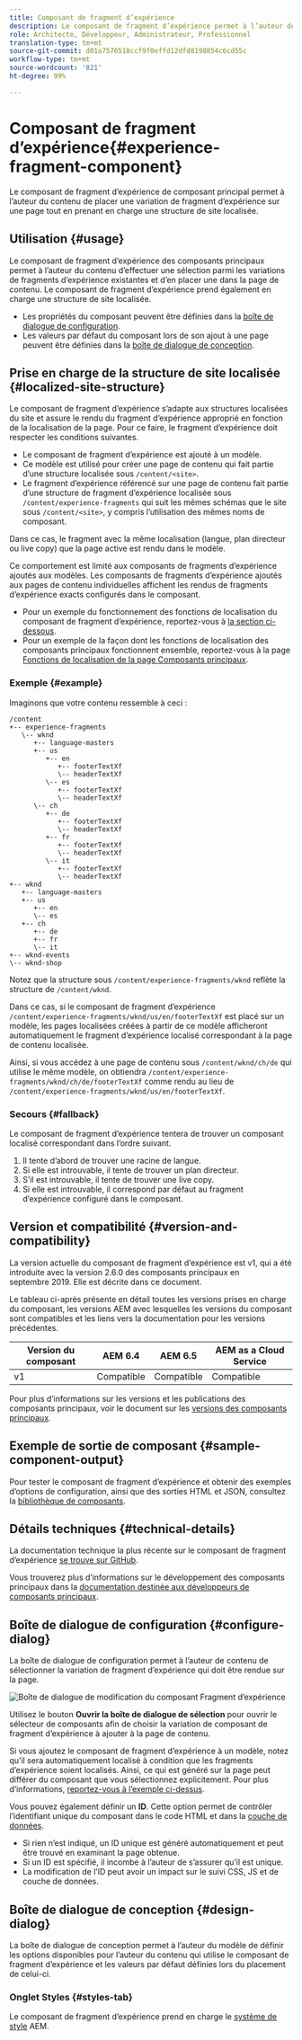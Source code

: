 ```yaml
---
title: Composant de fragment d’expérience
description: Le composant de fragment d’expérience permet à l’auteur de contenu d’ajouter une variation de fragment d’expérience à une page.
role: Architecte, Développeur, Administrateur, Professionnel
translation-type: tm+mt
source-git-commit: d01a7576518ccf9f0effd12dfd8198854c6cd55c
workflow-type: tm+mt
source-wordcount: '821'
ht-degree: 99%

---
```



# Composant de fragment d’expérience{#experience-fragment-component}

Le composant de fragment d’expérience de composant principal permet à l’auteur du contenu de placer une variation de fragment d’expérience sur une page tout en prenant en charge une structure de site localisée.

## Utilisation {#usage}

Le composant de fragment d’expérience des composants principaux permet à l’auteur du contenu d’effectuer une sélection parmi les variations de fragments d’expérience existantes et d’en placer une dans la page de contenu. Le composant de fragment d’expérience prend également en charge une structure de site localisée.

* Les propriétés du composant peuvent être définies dans la [boîte de dialogue de configuration](#configure-dialog).
* Les valeurs par défaut du composant lors de son ajout à une page peuvent être définies dans la [boîte de dialogue de conception](#design-dialog).

## Prise en charge de la structure de site localisée {#localized-site-structure}

Le composant de fragment d’expérience s’adapte aux structures localisées du site et assure le rendu du fragment d’expérience approprié en fonction de la localisation de la page. Pour ce faire, le fragment d’expérience doit respecter les conditions suivantes.

* Le composant de fragment d’expérience est ajouté à un modèle.
* Ce modèle est utilisé pour créer une page de contenu qui fait partie d’une structure localisée sous `/content/<site>`.
* Le fragment d’expérience référencé sur une page de contenu fait partie d’une structure de fragment d’expérience localisée sous `/content/experience-fragments` qui suit les mêmes schémas que le site sous `/content/<site>`, y compris l’utilisation des mêmes noms de composant.

Dans ce cas, le fragment avec la même localisation (langue, plan directeur ou live copy) que la page active est rendu dans le modèle.

Ce comportement est limité aux composants de fragments d’expérience ajoutés aux modèles. Les composants de fragments d’expérience ajoutés aux pages de contenu individuelles affichent les rendus de fragments d’expérience exacts configurés dans le composant.

* Pour un exemple du fonctionnement des fonctions de localisation du composant de fragment d’expérience, reportez-vous à [la section ci-dessous](#example).
* Pour un exemple de la façon dont les fonctions de localisation des composants principaux fonctionnent ensemble, reportez-vous à la page [Fonctions de localisation de la page Composants principaux](/help/get-started/localization.md).

### Exemple {#example}

Imaginons que votre contenu ressemble à ceci :

```
/content
+-- experience-fragments
   \-- wknd
      +-- language-masters
      +-- us
         +-- en
            +-- footerTextXf
            \-- headerTextXf
         \-- es
            +-- footerTextXf
            \-- headerTextXf
      \-- ch
         +-- de
            +-- footerTextXf
            \-- headerTextXf
         +-- fr
            +-- footerTextXf
            \-- headerTextXf
         \-- it
            +-- footerTextXf
            \-- headerTextXf
+-- wknd
   +-- language-masters
   +-- us
      +-- en
      \-- es
   +-- ch
      +-- de
      +-- fr
      \-- it
+-- wknd-events
\-- wknd-shop
```

Notez que la structure sous `/content/experience-fragments/wknd` reflète la structure de `/content/wknd`.

Dans ce cas, si le composant de fragment d’expérience `/content/experience-fragments/wknd/us/en/footerTextXf` est placé sur un modèle, les pages localisées créées à partir de ce modèle afficheront automatiquement le fragment d’expérience localisé correspondant à la page de contenu localisée.

Ainsi, si vous accédez à une page de contenu sous `/content/wknd/ch/de` qui utilise le même modèle, on obtiendra `/content/experience-fragments/wknd/ch/de/footerTextXf` comme rendu au lieu de `/content/experience-fragments/wknd/us/en/footerTextXf`.

### Secours {#fallback}

Le composant de fragment d’expérience tentera de trouver un composant localisé correspondant dans l’ordre suivant.

1. Il tente d’abord de trouver une racine de langue.
1. Si elle est introuvable, il tente de trouver un plan directeur.
1. S’il est introuvable, il tente de trouver une live copy.
1. Si elle est introuvable, il correspond par défaut au fragment d’expérience configuré dans le composant.

## Version et compatibilité {#version-and-compatibility}

La version actuelle du composant de fragment d’expérience est v1, qui a été introduite avec la version 2.6.0 des composants principaux en septembre 2019. Elle est décrite dans ce document.

Le tableau ci-après présente en détail toutes les versions prises en charge du composant, les versions AEM avec lesquelles les versions du composant sont compatibles et les liens vers la documentation pour les versions précédentes.

| Version du composant | AEM 6.4 | AEM 6.5 | AEM as a Cloud Service |
|--- |--- |---|---|
| v1 | Compatible | Compatible | Compatible |

Pour plus d’informations sur les versions et les publications des composants principaux, voir le document sur les [versions des composants principaux](/help/versions.md).

## Exemple de sortie de composant {#sample-component-output}

Pour tester le composant de fragment d’expérience et obtenir des exemples d’options de configuration, ainsi que des sorties HTML et JSON, consultez la [bibliothèque de composants](https://adobe.com/go/aem_cmp_library_xf).

## Détails techniques {#technical-details}

La documentation technique la plus récente sur le composant de fragment d’expérience [se trouve sur GitHub](https://adobe.com/go/aem_cmp_tech_xf_v1).

Vous trouverez plus d’informations sur le développement des composants principaux dans la [documentation destinée aux développeurs de composants principaux](/help/developing/overview.md).

## Boîte de dialogue de configuration {#configure-dialog}

La boîte de dialogue de configuration permet à l’auteur de contenu de sélectionner la variation de fragment d’expérience qui doit être rendue sur la page.

![Boîte de dialogue de modification du composant Fragment d’expérience](/help/assets/experience-fragment-edit.png)

Utilisez le bouton **Ouvrir la boîte de dialogue de sélection** pour ouvrir le sélecteur de composants afin de choisir la variation de composant de fragment d’expérience à ajouter à la page de contenu.

Si vous ajoutez le composant de fragment d’expérience à un modèle, notez qu’il sera automatiquement localisé à condition que les fragments d’expérience soient localisés. Ainsi, ce qui est généré sur la page peut différer du composant que vous sélectionnez explicitement. Pour plus d’informations, [reportez-vous à l’exemple ci-dessus](#example).

Vous pouvez également définir un **ID**. Cette option permet de contrôler l’identifiant unique du composant dans le code HTML et dans la [couche de données](/help/developing/data-layer/overview.md).

* Si rien n’est indiqué, un ID unique est généré automatiquement et peut être trouvé en examinant la page obtenue.
* Si un ID est spécifié, il incombe à l’auteur de s’assurer qu’il est unique.
* La modification de l’ID peut avoir un impact sur le suivi CSS, JS et de couche de données.

## Boîte de dialogue de conception {#design-dialog}

La boîte de dialogue de conception permet à l’auteur du modèle de définir les options disponibles pour l’auteur du contenu qui utilise le composant de fragment d’expérience et les valeurs par défaut définies lors du placement de celui-ci.

### Onglet Styles {#styles-tab}

Le composant de fragment d’expérience prend en charge le [système de style](/help/get-started/authoring.md#component-styling) AEM.
